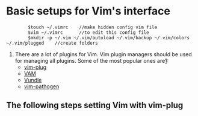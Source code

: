 # Basic setups for Vim's interface
            $touch ~/.vimrc    //make hidden config vim file
            $vim ~/.vimrc      //to edit this config file 
            $mkdir -p ~/.vim ~/.vim/autoload ~/.vim/backup ~/.vim/colors ~/.vim/plugged    //create folders
            
1. There are a lot of plugins for Vim. Vim plugin managers should be used for managing all plugins. Some of the most popular ones are[1](https://linuxhandbook.com/install-vim-plugins/):
   - [vim-plug](https://github.com/junegunn/vim-plug?ref=linuxhandbook.com)
   - [VAM](https://github.com/MarcWeber/vim-addon-manager?ref=linuxhandbook.com)
   - [Vundle](https://github.com/VundleVim/Vundle.vim?ref=linuxhandbook.com)
   - [vim-pathogen](https://github.com/tpope/vim-pathogen?ref=linuxhandbook.com)
   
 ## The following steps setting Vim with vim-plug
 
